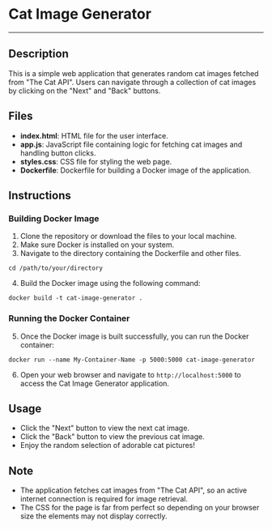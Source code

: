 # Cat Image Generator

---

## Description

This is a simple web application that generates random cat images fetched from "The Cat API". Users can navigate through a collection of cat images by clicking on the "Next" and "Back" buttons.

## Files

- **index.html**: HTML file for the user interface.
- **app.js**: JavaScript file containing logic for fetching cat images and handling button clicks.
- **styles.css**: CSS file for styling the web page.
- **Dockerfile**: Dockerfile for building a Docker image of the application.

## Instructions

### Building Docker Image

1. Clone the repository or download the files to your local machine.
2. Make sure Docker is installed on your system.
3. Navigate to the directory containing the Dockerfile and other files.

`cd /path/to/your/directory`

4. Build the Docker image using the following command:

`docker build -t cat-image-generator .`

### Running the Docker Container

5. Once the Docker image is built successfully, you can run the Docker container:

`docker run --name My-Container-Name -p 5000:5000 cat-image-generator`

6. Open your web browser and navigate to `http://localhost:5000` to access the Cat Image Generator application.

## Usage

- Click the "Next" button to view the next cat image.
- Click the "Back" button to view the previous cat image.
- Enjoy the random selection of adorable cat pictures!

## Note

- The application fetches cat images from "The Cat API", so an active internet connection is required for image retrieval.
- The CSS for the page is far from perfect so depending on your browser size the elements may not display correctly.
